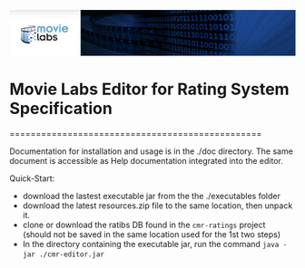 ![screenshot1](./MLabs_header.jpg)
# Movie Labs Editor for Rating System Specification
================================================

Documentation for installation and usage is in the ./doc directory.
The same document is accessible as Help documentation integrated
into the editor.


Quick-Start:
 * download the lastest executable jar from the the ./executables folder
 * download the latest resources.zip file to the same location, then unpack it.
 * clone or download the ratibs DB found in the `cmr-ratings` project (should not be saved in the same location used
 for the 1st two steps)
 * In the directory containing the executable jar, run the command `java -jar ./cmr-editor.jar`
